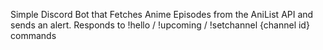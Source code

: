Simple Discord Bot that Fetches Anime Episodes from the AniList  API and sends an alert. Responds to !hello / !upcoming / !setchannel {channel id} commands